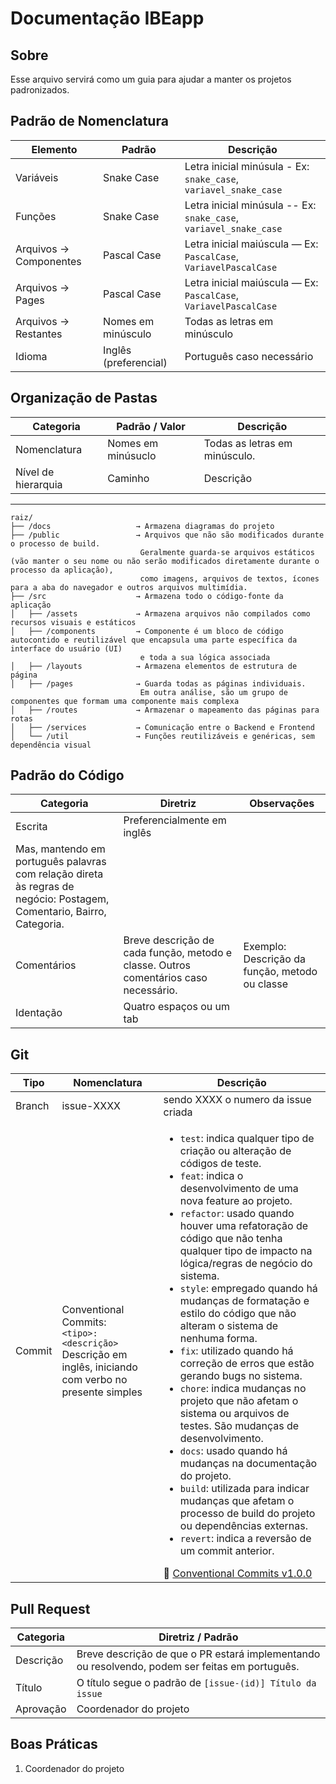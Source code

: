 # **Documentação IBEapp**

## **Sobre**
Esse arquivo servirá como um guia para ajudar a manter os projetos padronizados.

## **Padrão de Nomenclatura**

| Elemento | Padrão | Descrição |
|----------|--------|-----------|
| Variáveis | Snake Case | Letra inicial minúsula - Ex: `snake_case`, `variavel_snake_case` |
| Funções | Snake Case | Letra inicial minúsula -- Ex: `snake_case`, `variavel_snake_case` |
| Arquivos → Componentes | Pascal Case | Letra inicial maiúscula — Ex: `PascalCase`, `VariavelPascalCase` |
| Arquivos → Pages | Pascal Case | Letra inicial maiúscula — Ex: `PascalCase`, `VariavelPascalCase` |
| Arquivos → Restantes | Nomes em minúsculo  | Todas as letras em minúsculo |
| Idioma | Inglês (preferencial) | Português caso necessário |


## **Organização de Pastas**

| Categoria | Padrão / Valor | Descrição |
|-----------|----------------|-----------|
| Nomenclatura | Nomes em minúsuclo | Todas as letras em minúsculo. |
| Nível de hierarquia | Caminho | Descrição |
---
```plaintext
raiz/
├── /docs                   → Armazena diagramas do projeto
├── /public                 → Arquivos que não são modificados durante o processo de build.  
                             Geralmente guarda-se arquivos estáticos (vão manter o seu nome ou não serão modificados diretamente durante o processo da aplicação),  
                             como imagens, arquivos de textos, ícones para a aba do navegador e outros arquivos multimídia.
├── /src                    → Armazena todo o código-fonte da aplicação
│   ├── /assets             → Armazena arquivos não compilados como recursos visuais e estáticos
│   ├── /components         → Componente é um bloco de código autocontido e reutilizável que encapsula uma parte específica da interface do usuário (UI)  
                             e toda a sua lógica associada
│   ├── /layouts            → Armazena elementos de estrutura de página
│   ├── /pages              → Guarda todas as páginas individuais.  
                             Em outra análise, são um grupo de componentes que formam uma componente mais complexa
│   ├── /routes             → Armazenar o mapeamento das páginas para rotas
│   ├── /services           → Comunicação entre o Backend e Frontend
│   └── /util               → Funções reutilizáveis e genéricas, sem dependência visual

```
## **Padrão do Código**

|  Categoria  |  Diretriz | Observações |  
|-------------|-----------|------------- |
| Escrita | Preferencialmente em inglês  | 
Mas, mantendo em português palavras com relação direta às regras de negócio: Postagem, Comentario, Bairro, Categoria. |   
| Comentários | Breve descrição de cada função, metodo e classe. Outros comentários caso necessário. | Exemplo: Descrição da função, metodo ou classe |  
| Identação | Quatro espaços ou um tab |   

## **Git**

| Tipo  | Nomenclatura  | Descrição  |
|-------|---------------|------------|
| Branch | issue-XXXX | sendo XXXX o numero da issue criada |
| Commit  | Conventional Commits:<br>`<tipo>: <descrição>`<br>Descrição em inglês, iniciando com verbo no presente simples |  <ul><li>`test`: indica qualquer tipo de criação ou alteração de códigos de teste.</li><li>`feat`: indica o desenvolvimento de uma nova feature ao projeto.</li><li>`refactor`: usado quando houver uma refatoração de código que não tenha qualquer tipo de impacto na lógica/regras de negócio do sistema.</li><li>`style`: empregado quando há mudanças de formatação e estilo do código que não alteram o sistema de nenhuma forma.</li><li>`fix`: utilizado quando há correção de erros que estão gerando bugs no sistema.</li><li>`chore`: indica mudanças no projeto que não afetam o sistema ou arquivos de testes. São mudanças de desenvolvimento.</li><li>`docs`: usado quando há mudanças na documentação do projeto.</li><li>`build`: utilizada para indicar mudanças que afetam o processo de build do projeto ou dependências externas.</li><li>`revert`: indica a reversão de um commit anterior.</li></ul> 🔗 [Conventional Commits v1.0.0](https://www.conventionalcommits.org/en/v1.0.0/) |

## **Pull Request**

|  Categoria  | Diretriz / Padrão  | 
|-------------|--------------------|
| Descrição | Breve descrição de que o PR estará implementando ou resolvendo, podem ser feitas em português. |
| Título | O título segue o padrão de `[issue-(id)] Título da issue` |
| Aprovação | Coordenador do projeto |

## **Boas Práticas**

1.  Coordenador do projeto


